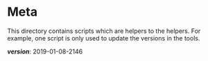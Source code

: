 # Meta

This directory contains scripts which are helpers to the helpers.
For example, one script is only used to update the versions in the tools.

___version___: 2019-01-08-2146
